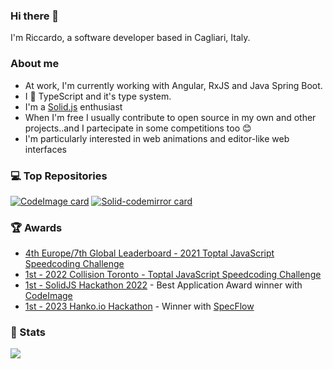 ### Hi there 👋

I'm Riccardo, a software developer based in Cagliari, Italy.

### About me

- At work, I'm currently working with Angular, RxJS and Java Spring Boot. 
- I 🩷 TypeScript and it's type system.
- I'm a [Solid.js](https://github.com/solidjs/solid) enthusiast
- When I'm free I usually contribute to open source in my own and other projects..and I partecipate in some competitions too 😊
- I'm particularly interested in web animations and editor-like web interfaces

### 💻 Top Repositories

[![CodeImage card](https://github-readme-stats.vercel.app/api/pin/?username=riccardoperra&repo=codeimage&show_icons=true&theme=vision-friendly-dark&hide_border=true&border_radius=24)](https://github.com/riccardoperra/codeimage)
[![Solid-codemirror card](https://github-readme-stats.vercel.app/api/pin/?username=riccardoperra&repo=solid-codemirror&show_icons=true&theme=vision-friendly-dark&hide_border=true&border_radius=24)](https://github.com/riccardoperra/solid-codemirror)

### 🏆 Awards
- [4th Europe/7th Global Leaderboard - 2021 Toptal JavaScript Speedcoding Challenge](https://speedcoding.toptal.com/leaderboard?ch=toptal-js-2021&country=all)
- [1st - 2022 Collision Toronto - Toptal JavaScript Speedcoding Challenge](https://x.com/toptal/status/1540323933412548608?s=20)
- [1st - SolidJS Hackathon 2022](https://hack.solidjs.com/prizes) - Best Application Award winner with [CodeImage](https://github.com/riccardoperra/codeimage)
- [1st - 2023 Hanko.io Hackathon](https://hanko.io) - Winner with [SpecFlow](https://github.com/riccardoperra/specflow)

### 🚀 Stats

<img src="https://github-readme-stats.vercel.app/api?username=riccardoperra&show_icons=true&theme=vision-friendly-dark&hide_border=true&border_radius=24">
